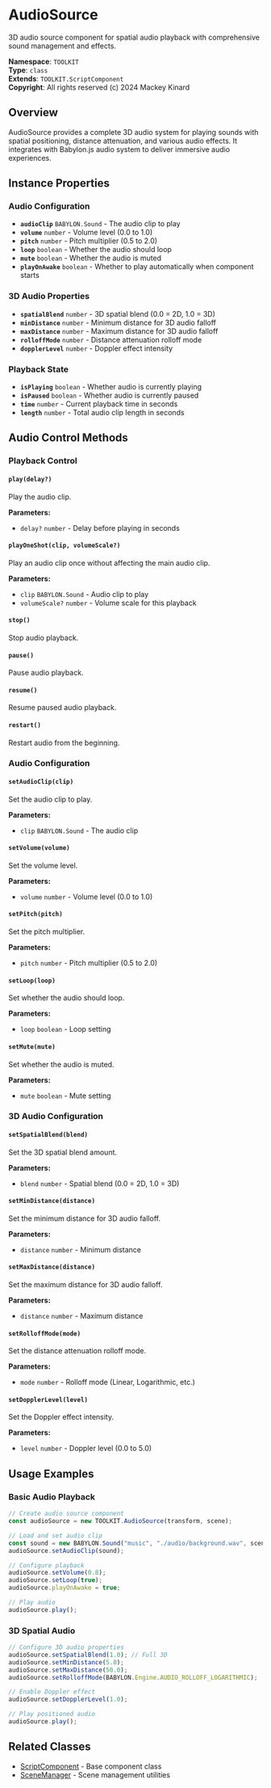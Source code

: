 # AudioSource

3D audio source component for spatial audio playback with comprehensive sound management and effects.

**Namespace**: `TOOLKIT`  
**Type**: `class`  
**Extends**: `TOOLKIT.ScriptComponent`  
**Copyright**: All rights reserved (c) 2024 Mackey Kinard

## Overview

AudioSource provides a complete 3D audio system for playing sounds with spatial positioning, distance attenuation, and various audio effects. It integrates with Babylon.js audio system to deliver immersive audio experiences.

## Instance Properties

### Audio Configuration
- **`audioClip`** `BABYLON.Sound` - The audio clip to play
- **`volume`** `number` - Volume level (0.0 to 1.0)
- **`pitch`** `number` - Pitch multiplier (0.5 to 2.0)
- **`loop`** `boolean` - Whether the audio should loop
- **`mute`** `boolean` - Whether the audio is muted
- **`playOnAwake`** `boolean` - Whether to play automatically when component starts

### 3D Audio Properties
- **`spatialBlend`** `number` - 3D spatial blend (0.0 = 2D, 1.0 = 3D)
- **`minDistance`** `number` - Minimum distance for 3D audio falloff
- **`maxDistance`** `number` - Maximum distance for 3D audio falloff
- **`rolloffMode`** `number` - Distance attenuation rolloff mode
- **`dopplerLevel`** `number` - Doppler effect intensity

### Playback State
- **`isPlaying`** `boolean` - Whether audio is currently playing
- **`isPaused`** `boolean` - Whether audio is currently paused
- **`time`** `number` - Current playback time in seconds
- **`length`** `number` - Total audio clip length in seconds

## Audio Control Methods

### Playback Control

#### `play(delay?)`
Play the audio clip.

**Parameters:**
- `delay?` `number` - Delay before playing in seconds

#### `playOneShot(clip, volumeScale?)`
Play an audio clip once without affecting the main audio clip.

**Parameters:**
- `clip` `BABYLON.Sound` - Audio clip to play
- `volumeScale?` `number` - Volume scale for this playback

#### `stop()`
Stop audio playback.

#### `pause()`
Pause audio playback.

#### `resume()`
Resume paused audio playback.

#### `restart()`
Restart audio from the beginning.

### Audio Configuration

#### `setAudioClip(clip)`
Set the audio clip to play.

**Parameters:**
- `clip` `BABYLON.Sound` - The audio clip

#### `setVolume(volume)`
Set the volume level.

**Parameters:**
- `volume` `number` - Volume level (0.0 to 1.0)

#### `setPitch(pitch)`
Set the pitch multiplier.

**Parameters:**
- `pitch` `number` - Pitch multiplier (0.5 to 2.0)

#### `setLoop(loop)`
Set whether the audio should loop.

**Parameters:**
- `loop` `boolean` - Loop setting

#### `setMute(mute)`
Set whether the audio is muted.

**Parameters:**
- `mute` `boolean` - Mute setting

### 3D Audio Configuration

#### `setSpatialBlend(blend)`
Set the 3D spatial blend amount.

**Parameters:**
- `blend` `number` - Spatial blend (0.0 = 2D, 1.0 = 3D)

#### `setMinDistance(distance)`
Set the minimum distance for 3D audio falloff.

**Parameters:**
- `distance` `number` - Minimum distance

#### `setMaxDistance(distance)`
Set the maximum distance for 3D audio falloff.

**Parameters:**
- `distance` `number` - Maximum distance

#### `setRolloffMode(mode)`
Set the distance attenuation rolloff mode.

**Parameters:**
- `mode` `number` - Rolloff mode (Linear, Logarithmic, etc.)

#### `setDopplerLevel(level)`
Set the Doppler effect intensity.

**Parameters:**
- `level` `number` - Doppler level (0.0 to 5.0)

## Usage Examples

### Basic Audio Playback
```typescript
// Create audio source component
const audioSource = new TOOLKIT.AudioSource(transform, scene);

// Load and set audio clip
const sound = new BABYLON.Sound("music", "./audio/background.wav", scene);
audioSource.setAudioClip(sound);

// Configure playback
audioSource.setVolume(0.8);
audioSource.setLoop(true);
audioSource.playOnAwake = true;

// Play audio
audioSource.play();
```

### 3D Spatial Audio
```typescript
// Configure 3D audio properties
audioSource.setSpatialBlend(1.0); // Full 3D
audioSource.setMinDistance(5.0);
audioSource.setMaxDistance(50.0);
audioSource.setRolloffMode(BABYLON.Engine.AUDIO_ROLLOFF_LOGARITHMIC);

// Enable Doppler effect
audioSource.setDopplerLevel(1.0);

// Play positioned audio
audioSource.play();
```

## Related Classes
- [ScriptComponent](../core/ScriptComponent.md) - Base component class
- [SceneManager](../core/SceneManager.md) - Scene management utilities
